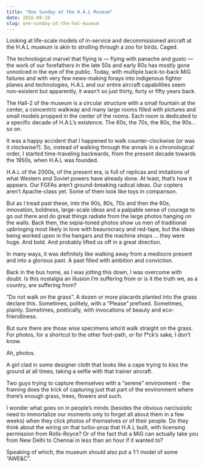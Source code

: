 ```yaml
---
title: "One Sunday at the H.A.L Museum"
date: 2016-09-19
slug: one-sunday-at-the-hal-museum
---
```

Looking at life-scale models of in-service and decommissioned aircraft at the H.A.L museum is akin to strolling through a zoo for birds. Caged.

The technological marvel that flying is — flying with panache and gusto — the work of our forefathers in the late 50s and early 60s has mostly gone unnoticed in the eye of the public. Today, with multiple back-to-back MiG failures and with very few news-making forays into indigenous fighter planes and technologies, H.A.L and our entire aircraft capabilities seem non-existent but apparently, it wasn’t so just thirty, forty or fifty years back.

The Hall-2 of the museum is a circular structure with a small fountain at the center, a concentric walkway and many large rooms filled with pictures and small models propped in the center of the rooms. Each room is dedicated to a specific decade of H.A.L’s existence. The 60s, the 70s, the 80s, the 90s… so on.

It was a happy accident that I happened to walk counter-clockwise (or was it clockwise?). So, instead of walking through the annals in a chronological order, I started time-traveling backwards, from the present decade towards the 1950s, when H.A.L was founded.

H.A.L of the 2000s, of the present era, is full of replicas and imitations of what Western and Soviet powers have already done. At least, that’s how it appears. Our FGFAs aren’t ground-breaking radical ideas. Our copters aren’t Apache-class yet. Some of them look like toys in comparison.

But as I tread past these, into the 90s, 80s, 70s and then the 60s, innovation, boldness, large-scale ideas and a palpable sense of courage to go out there and do great things radiate from the large photos hanging on the walls. Back then, the sepia-toned photos show us men of traditional upbringing most likely in love with beaurocracy and red-tape, but the ideas being worked upon in the hangars and the machine shops … they were huge. And bold. And probably lifted us off in a great direction.

In many ways, it was definitely like walking away from a mediocre present and into a glorious past. A past filled with ambition and conviction.

Back in the bus home, as I was jotting this down, I was overcome with doubt. Is this nostalgia an illusion I’m suffering from or is it the truth we, as a country, are suffering from?

“Do not walk on the grass”. A dozen or more placards planted into the grass declare this. Sometimes, politely, with a “Please” prefixed. Sometimes, plainly. Sometimes, poetically, with invocations of beauty and eco-friendliness.

But sure there are those wise specimens who’d walk straight on the grass. For photos, for a shortcut to the other foot-path, or for f*ck’s sake, I don’t know.

Ah, photos.

A girl clad in some designer cloth that looks like a cape trying to kiss the ground at all times, taking a selfie with that trainer aircraft.

Two guys trying to capture themselves with a “serene” environment - the framing does the trick of capturing just that part of the environment where there’s enough grass, trees, flowers and such.

I wonder what goes on in people’s minds (besides the obvious narcissistic need to immortalize our moments only to forget all about them in a few weeks) when they click photos of themselves or of their people. Do they think about the wiring on that turbo-prop that H.A.L built, with licensing permission from Rolls-Royce? Or of the fact that a MiG can actually take you from New Delhi to Chennai in less than an hour if it wanted to?

Speaking of which, the museum should also put a 1:1 model of some “AWE&C”.